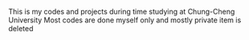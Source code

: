 This is my codes and projects during time studying at Chung-Cheng University
Most codes are done myself only and mostly private item is deleted
